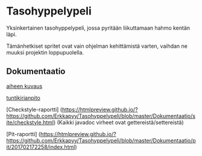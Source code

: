 # Tasohyppelypeli
Yksinkertainen tasohyppelypeli, jossa pyritään liikuttamaan hahmo kentän läpi.

Tämänhetkiset spritet ovat vain ohjelman kehittämistä varten, vaihdan ne muuksi projektin loppupuolella.
## Dokumentaatio
[aiheen kuvaus](Dokumentaatio/aiheenKuvausJaRakenne.md)

[tuntikirjanpito](Dokumentaatio/tuntikirjanpito.md)

[Checkstyle-raportti] (https://htmlpreview.github.io/?https://github.com/Erkkapyy/Tasohyppelypeli/blob/master/Dokumentaatio/site/checkstyle.html) (Kaikki javadoc virheet ovat gettereistä/settereistä)

[Pit-raportti] (https://htmlpreview.github.io/?https://github.com/Erkkapyy/Tasohyppelypeli/blob/master/Dokumentaatio/pit/201702172258/index.html)
